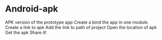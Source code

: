 # Android-apk
APK version of the prototype app
Create a bind the app in one module.
Create a link to apk
Add the link to path of project
Open the location of apk
Get the apk
Share it!
